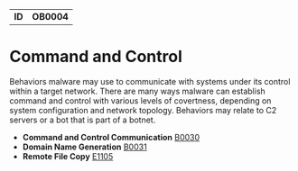 |||
|--|-----|
|**ID**|**OB0004**|

# Command and Control
Behaviors malware may use to communicate with systems under its control within a target network. There are many ways malware can establish command and control with various levels of covertness, depending on system configuration and network topology. Behaviors may relate to C2 servers or a bot that is part of a botnet.

* **Command and Control Communication** [B0030](https://github.com/MBCProject/mbc-beta/blob/master/command-and-control/command-control-comm.md)
* **Domain Name Generation** [B0031](https://github.com/MBCProject/mbc-beta/blob/master/command-and-control/domain-name-generate.md)
* **Remote File Copy** [E1105](https://github.com/MBCProject/mbc-beta/blob/master/command-and-control/remote-file-copy.md)